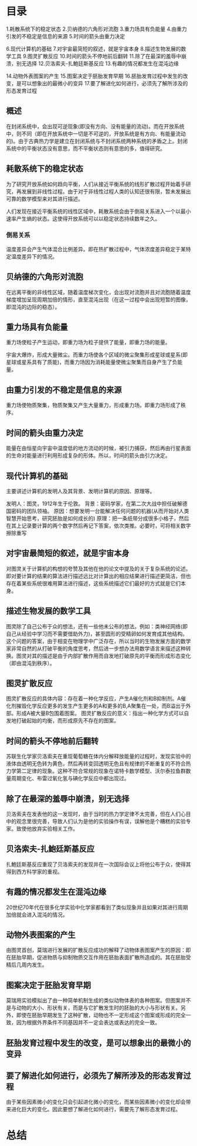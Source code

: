 # 目录
1.耗散系统下的稳定状态
2.贝纳德的六角形对流胞
3.重力场具有负能量
4.由重力引发的不稳定是信息的来源
5.时间的箭头由重力决定

6.现代计算机的基础
7.对宇宙最简短的叙述，就是宇宙本身
8.描述生物发展的数学工具
9.图灵扩散反应
10.时间的箭头不停地前后翻转
11.除了在最深的羞辱中崩溃，别无选择
12.贝洛索夫-扎鮑廷斯基反应
13.有趣的情况都发生在混沌边缘

14.动物外表图案的产生
15.图案决定于胚胎发育早期
16.胚胎发育过程中发生的改变，是可以想象出的最微小的变异
17.要了解进化如何进行，必须先了解所涉及的形态发育过程

## 概述
在封闭系统中，会出现可逆现象(即没有方向、没有能量的流动)。而在开放系统中，则不同（即在开放系统中一切是不可逆的，开放系统是有方向、有能量流动的)。由于古典热力学是建立在封闭系统与不封闭系统两种系统的矛盾之上。封闭系统中的平衡状态没有意思，而不平衡状态则有意思的多，值得研究。

## 耗散系统下的稳定状态
为了研究开放系统如何趋向平衡，人们从接近平衡系统的线形扩散过程开始着手研究，再发展到非线性过程。由于对于非线性过程人类的认知还很有限，暂未发展出可靠的数学模型来对其进行描述。


人们发现在接近平衡系统的线性区域中，耗散系统会由于倒易关系进入一个以最小速率产生熵的状态。这使得开放系统可以以稳定状态持续数年之久。

### 倒易关系
温度差异会产生气体混合比例差异。即在热扩散过程中，气体浓度差异稳定于某特定温度差异下的情况。

## 贝纳德的六角形对流胞
在远离平衡的非线性区域，随着温度梯次变化，会出现对流胞并且对流胞随着温度梯度增加呈现周期加倍的情形，直至混沌出现（在这一过程中会出现短暂的图像，即混沌的边际的稳态）。

## 重力场具有负能量
重力场使粒子产生运动，即重力场为粒子提供了能量，即重力场的能量。

宇宙大爆炸，形成大量微尘。而重力场使各个区域的微尘聚集形成星球或星系(即星球或星系具有了质能)，而重力场因为消耗能量使微尘聚集而自身产生了负能量。

## 由重力引发的不稳定是信息的来源
重力场使物质聚集，物质聚集又产生大量重力，形成重力场。即重力场形成了秩序。

## 时间的箭头由重力决定
能量在由恒星向宇宙中温度低的地方流动的时候，被引力捕获，然后再由行星表面的生命对能量进行利用形成复杂的形体。所以，时间的箭头由引力决定。

## 现代计算机的基础
主要讲述计算机的发明人及其背景、发明计算机的原因、原理等。

发明人：图灵，1912年生于伦敦。
背景：密码学家，在第二次大战中担任破解德国密码的团队领袖。
原因：想要发明一台能解决任何问题的机器(从而开始对人类智慧开始思考，研究胚胎是如何成长的)
原理：把一条纸带分成很多小格子，然后在其上记录要计算的两个数字然后再记下答案，依次类推。必要时，可将相关数字擦除重写

## 对宇宙最简短的叙述，就是宇宙本身
对图灵关于计算机的构想的夸赞及其他在他的论文中提及的关于复杂系统的论述。即对要计算的结果的算法进行描述远比对计算出的相应结果进行描述更简洁，但也存在着某些系统很难用算法进行描述，这些系统描述它们最好的方式就是它们本身。

## 描述生物发展的数学工具
图灵除了自己公布于众的想法，还有一些他未公布的想法。例如：类神经网络(即自己从经验中学习而不需要借助外力)，甚至圆形的受精卵如何发育成其他结构。这个问题的答案，由于相变在物理学中广泛存在，所以当时的生物发展方面的数学家非常自然的从打破平衡的角度思考，然后进一步想办法用数学语言来描述这种转换。图灵对其的描述是由于内部扩散作用而自发地打破原先的平衡而形成形态变化（即由混沌到秩序）。

## 图灵扩散反应
图灵扩散反应的具体内容：存在着一种化学反应，产生A催化剂和B抑制剂。A催化剂摧毁化学反应更多的发生产生更多的A和更多的B,A聚集在一处，而B溢出于外部。形成A被大量B包围着图案。
图灵扩散反应的意义：指出一种化学方式可以自发地打破起始的均衡，而形成原先不存在的图案。

## 时间的箭头不停地前后翻转
苏联生化学家贝洛索夫在重现葡萄糖在体内分解释放能量的过程时，发现实验中的液体由透明无色转为黄色，然后再转变回透明无色且有规律的不断重复的不符合热力学第二定律的现象。这种不符合常规的现象在诺特卡数学模型、沃尔泰拉鱼群数量周期变化、布雷过氧化氢与碘化学反应中都出现过。

## 除了在最深的羞辱中崩溃，别无选择
贝洛索夫在发表他的这一发现时，由于当时的热力学定律不太完善，但在人们心目中的观念里很完善，导致人们认为是他的实验操作有误，误解他是个糟糕的实验专家。致使他放弃实验相关工作。

## 贝洛索夫-扎鮑廷斯基反应
扎鮑廷斯基反应重现了贝洛索夫的发现并在一次国际会议上将他公布于众，使得其得到西方科学家的重视。

## 有趣的情况都发生在混沌边缘
20世纪70年代在很多化学实验中化学家都看到了类似现象并且如果对其进行周期加倍就会进入混沌的情况。

## 动物外表图案的产生
由图灵首创，莫瑞进行发展的扩散反应成功的解释了动物体表图案产生的原因：即在胚胎早期，促进物质与抑制物质交互作用在胚胎表面扩散所造成的。其在胚胎受精后几周内发生。

## 图案决定于胚胎发育早期
莫瑞用实验模拟出了由一种简单机制生成的类似动物体表的各种图案。但图案并不是与动物的大小、形状有关，而是与它扩散发生时的胚胎的大小与形状有关。另外，即使在胚胎早期发生了这种扩散，动物也不一定形成这个图案或形成的完全一致，因为根据外界条件不同基因并不一定会表达或表达的完全一致。

## 胚胎发育过程中发生的改变，是可以想象出的最微小的变异

## 要了解进化如何进行，必须先了解所涉及的形态发育过程
由于某些因素微小的变化只会引起进化微小的变化，而某些因素微小的变化却会带来进化巨大的变化。因此要想了解进化如何进行，需要先了解形态发育过程。


# 总结


